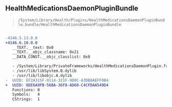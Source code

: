 ## HealthMedicationsDaemonPluginBundle

> `/System/Library/Health/Plugins/HealthMedicationsDaemonPluginBundle.bundle/HealthMedicationsDaemonPluginBundle`

```diff

-4146.5.13.0.0
+4146.6.10.0.0
   __TEXT.__text: 0x0
   __TEXT.__objc_classname: 0x21
   __DATA_CONST.__objc_classlist: 0x8

   - /System/Library/PrivateFrameworks/HealthMedicationsDaemonPlugin.framework/HealthMedicationsDaemonPlugin
   - /usr/lib/libSystem.B.dylib
   - /usr/lib/libobjc.A.dylib
-  UUID: EF2A315F-9114-321F-9D0C-A3DB8AEFF0B4
+  UUID: 8DE6A9FB-56BA-36F8-AD60-C4CFDAA549D4
   Functions: 0
   Symbols:   4
   CStrings:  1

```
